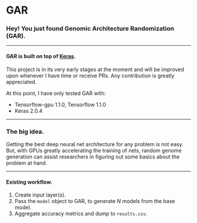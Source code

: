 # GAR
### Hey! You just found Genomic Architecture Randomization (GAR).

---

#### GAR is built on top of [Keras](https://github.com/fchollet/keras).

This project is in its very early stages at the moment and will be improved upon whenever I have time or receive PRs. Any contribution is greatly appreciated.

At this point, I have only tested GAR with:
  - Tensorflow-gpu 1.1.0, Tensorflow 1.1.0
  - Keras 2.0.4

---
### The big idea.

Getting the best deep neural net architecture for any problem is not easy. But, with GPUs greatly accelerating the training of nets, random genome generation can assist researchers in figuring out some basics about the problem at hand.   

---

#### Existing workflow.

1. Create input layer(s).
2. Pass the `model` object to GAR, to generate _N_ models from the base model. 
3. Aggregate accuracy metrics and dump to `results.csv`.
